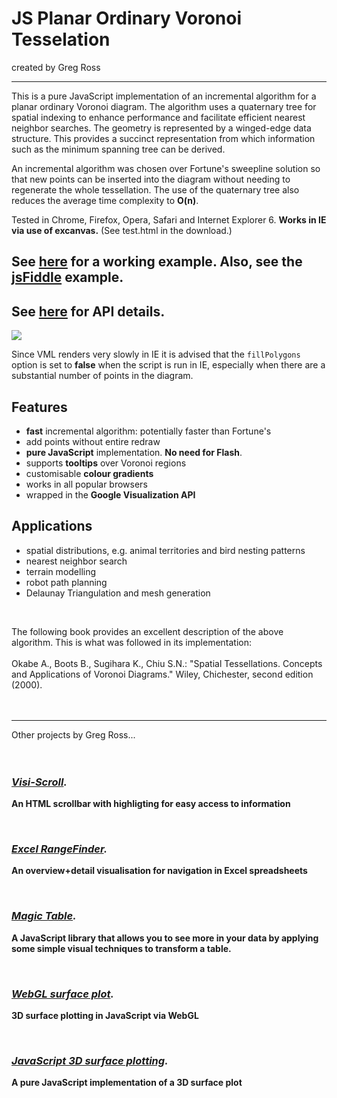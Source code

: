 # JS Planar Ordinary Voronoi Tesselation #

created by Greg Ross

---


This is a pure JavaScript implementation of an incremental algorithm for a planar ordinary Voronoi diagram. The algorithm uses a quaternary tree for spatial indexing to enhance performance and facilitate efficient nearest neighbor searches. The geometry is represented by a winged-edge data structure. This provides a succinct representation from which information such as the minimum spanning tree can be derived.

An incremental algorithm was chosen over Fortune's sweepline solution so that new points can be inserted into the diagram without needing to regenerate the whole tessellation. The use of the quaternary tree also reduces the average time complexity to **O(n)**.

Tested in Chrome, Firefox, Opera, Safari and Internet Explorer 6. **Works in IE via use of excanvas.** (See test.html in the download.)

## See [here](http://www.grvisualisation.50webs.com/javascript_voronoi.html) for a working example. Also, see the [jsFiddle](http://jsfiddle.net/gregross/dcdw2/) example. ##

## See [here](googleVizApi.html) for API details. ##

<img src="images/voronoiScreenShot.png">

Since VML renders very slowly in IE it is advised that the `fillPolygons` option is set to **false** when the script is run in IE, especially when there are a substantial number of points in the diagram.

## Features ##

  * **fast** incremental algorithm: potentially faster than Fortune's
  * add points without entire redraw
  * **pure JavaScript** implementation. **No need for Flash**.
  * supports **tooltips** over Voronoi regions
  * customisable **colour gradients**
  * works in all popular browsers
  * wrapped in the **Google Visualization API**



## Applications ##

  * spatial distributions, e.g. animal territories and bird nesting patterns
  * nearest neighbor search
  * terrain modelling
  * robot path planning
  * Delaunay Triangulation and mesh generation

<br>

The following book provides an excellent description of the above algorithm. This is what was followed in its implementation:<br>
<br>
Okabe A., Boots B., Sugihara K., Chiu S.N.: "Spatial Tessellations. Concepts and Applications of Voronoi Diagrams." Wiley, Chichester, second edition (2000).<br>
<br>
<br>

<hr />

Other projects by Greg Ross...<br>
<br>
<br>
<h3><i><b><a href='http://www.grvisualisation.50webs.com/visi_scroll.html'>Visi-Scroll</a>.</b></i></h3>

<b>An HTML scrollbar with highligting for easy access to information</b>


<br>

<h3><i><b><a href='http://www.grvisualisation.50webs.com/excelrangefinder.html'>Excel RangeFinder</a>.</b></i></h3>

<b>An overview+detail visualisation for navigation in Excel spreadsheets</b>


<br>

<h3><i><b><a href='http://www.grvisualisation.50webs.com/'>Magic Table</a>.</b></i></h3>

<b>A JavaScript library that allows you to see more in your data by applying some simple visual techniques to transform a table.</b>


<br>

<h3><i><b><a href='https://github.com/gregross/webgl-surface-plot'>WebGL surface plot</a>.</b></i></h3>

<b>3D surface plotting in JavaScript via WebGL</b>


<br>

<h3><i><b><a href='https://github.com/gregross/javascript-surface-plot'>JavaScript 3D surface plotting</a>.</b></i></h3>

<b>A pure JavaScript implementation of a 3D surface plot</b>
